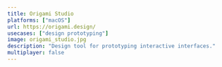 ```yaml
---
title: Origami Studio
platforms: ["macOS"]
url: https://origami.design/
usecases: ["design prototyping"]
image: origami_studio.jpg
description: "Design tool for prototyping interactive interfaces."
multiplayer: false
---
```

